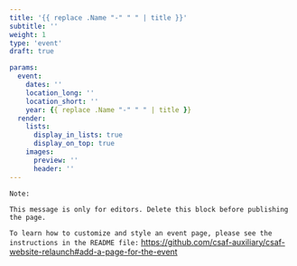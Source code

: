 ```yaml
---
title: '{{ replace .Name "-" " " | title }}'
subtitle: ''
weight: 1
type: 'event'
draft: true

params:
  event:
    dates: ''
    location_long: ''
    location_short: ''
    year: {{ replace .Name "-" " " | title }}
  render:
    lists:
      display_in_lists: true
      display_on_top: true
    images:
      preview: ''
      header: ''
---
```

`Note:`

`This message is only for editors. Delete this block before publishing the page.`

` To learn how to customize and style an event page, please see the instructions in the README file: `
https://github.com/csaf-auxiliary/csaf-website-relaunch#add-a-page-for-the-event
